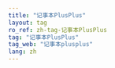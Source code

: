 ```yaml
---
title: "记事本PlusPlus"
layout: tag
ro_ref: zh-tag-记事本PlusPlus
tag: "记事本PlusPlus"
tag_web: "记事本plusplus"
lang: zh
---
```

